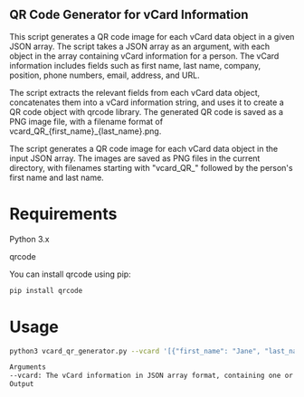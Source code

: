 ## QR Code Generator for vCard Information

This script generates a QR code image for each vCard data object in a given JSON array. The script takes a JSON array as an argument, with each object in the array containing vCard information for a person. The vCard information includes fields such as first name, last name, company, position, phone numbers, email, address, and URL.

The script extracts the relevant fields from each vCard data object, concatenates them into a vCard information string, and uses it to create a QR code object with qrcode library. The generated QR code is saved as a PNG image file, with a filename format of vcard_QR_{first_name}_{last_name}.png.

The script generates a QR code image for each vCard data object in the input JSON array. The images are saved as PNG files in the current directory, with filenames starting with "vcard_QR_" followed by the person's first name and last name.

# Requirements
Python 3.x

qrcode

You can install qrcode using pip:

```bash
pip install qrcode
```

# Usage
```bash
python3 vcard_qr_generator.py --vcard '[{"first_name": "Jane", "last_name": "Doe", "company": "XYZ Corporation", "position": "Director", "mobile_number": "+1 555-987-6543", "tel_number": "+1 555-123-4567", "email": "jane.doe@xyzcorp.com", "address": "123 Main St, Anytown, USA", "url": "https://www.xyzcorp.com"}, {"first_name": "John", "last_name": "Smith", "company": "ABC Inc", "position": "Manager", "mobile_number": "+1 555-123-4567", "tel_number": "+1 555-987-6543", "email": "john.smith@abcinc.com", "address": "456 Oak St, Anytown, USA", "url": "https://www.abcinc.com"}]'
```
```bash
Arguments
--vcard: The vCard information in JSON array format, containing one or more vCard data objects. Each object should include fields such as first name, last name, company, position, phone numbers, email, address, and URL. If not provided, default values will be used for each field.
Output
```


